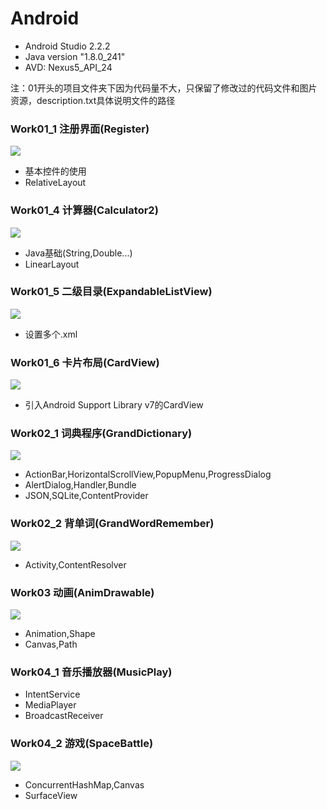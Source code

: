 # Android
- Android Studio 2.2.2 <br> 
- Java version "1.8.0_241" <br> 
- AVD: Nexus5_API_24 <br>

注：01开头的项目文件夹下因为代码量不大，只保留了修改过的代码文件和图片资源，description.txt具体说明文件的路径 <br> 

### Work01_1 注册界面(Register)
![](./Readme_content/work_01_1.png) <br> 
- 基本控件的使用<br>
- RelativeLayout<br> 

### Work01_4 计算器(Calculator2)
![](./Readme_content/work_01_4.png) <br> 
- Java基础(String,Double...)<br>
- LinearLayout<br> 

### Work01_5 二级目录(ExpandableListView)
![](./Readme_content/work_01_5.png) <br> 
- 设置多个.xml<br>

### Work01_6 卡片布局(CardView)
![](./Readme_content/work_01_6.png) <br> 
- 引入Android Support Library v7的CardView<br>

### Work02_1 词典程序(GrandDictionary)
![](./Readme_content/work_02_1.png) <br> 
- ActionBar,HorizontalScrollView,PopupMenu,ProgressDialog
- AlertDialog,Handler,Bundle
- JSON,SQLite,ContentProvider

### Work02_2 背单词(GrandWordRemember)
![](./Readme_content/work_02_2.png) <br> 
- Activity,ContentResolver

### Work03 动画(AnimDrawable)
![](./Readme_content/work_03.png) <br> 
- Animation,Shape
- Canvas,Path

### Work04_1 音乐播放器(MusicPlay)
- IntentService
- MediaPlayer
- BroadcastReceiver

### Work04_2 游戏(SpaceBattle)
![](./Readme_content/work_04_2.png) <br> 
- ConcurrentHashMap,Canvas
- SurfaceView
